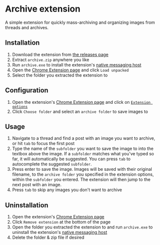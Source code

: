# Archive extension

A simple extension for quickly mass-archiving and organizing images from threads and archives.

## Installation

1. Download the extension from [the releases page](https://github.com/dagwaging/archive/releases/latest)
2. Extract `archive.zip` anywhere you like
3. Run `archive.exe` to install the extension's [native messaging host](https://developer.chrome.com/docs/apps/nativeMessaging/)
4. Open the [Chrome Extension page](chrome://extensions/) and click `Load unpacked`
5. Select the folder you extracted the extension to

## Configuration

1. Open the extension's [Chrome Extension page](chrome://extensions/?id=fdnmnpnjacfjphfmhlfgjpmkimbekmnd) and click on [`Extension options`](chrome://extensions/?options=fdnmnpnjacfjphfmhlfgjpmkimbekmnd)
2. Click `Choose folder` and select an `archive folder` to save images to

## Usage

1. Navigate to a thread and find a post with an image you want to archive, or hit `tab` to focus the first post
2. Type the name of the `subfolder` you want to save the image to into the textbox above the image. If a `subfolder` matches what you've typed so far, it will automatically be suggested. You can press `tab` to autocomplete the suggested `subfolder`.
3. Press enter to save the image. Images will be saved with their original filename, to the `archive folder` you specified in the extension options, within the `subfolder` you entered. The extension will then jump to the next post with an image.
4. Press `tab` to skip any images you don't want to archive

## Uninstallation

1. Open the extension's [Chrome Extension page](chrome://extensions/?id=fdnmnpnjacfjphfmhlfgjpmkimbekmnd)
2. Click `Remove extension` at the bottom of the page
3. Open the folder you extracted the extension to and run `archive.exe` to uninstall the extension's [native messaging host](https://developer.chrome.com/docs/apps/nativeMessaging/)
4. Delete the folder & zip file if desired
